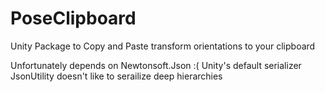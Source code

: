 # PoseClipboard
Unity Package to Copy and Paste transform orientations to your clipboard

Unfortunately depends on Newtonsoft.Json :(
Unity's default serializer JsonUtility doesn't like to serailize deep hierarchies
